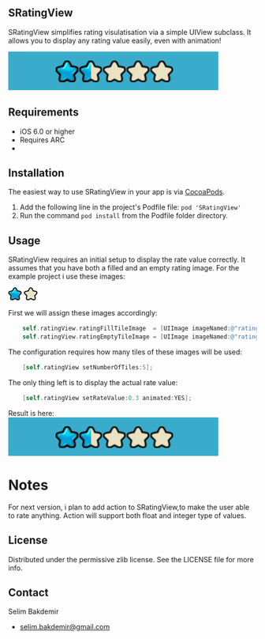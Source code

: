 ## SRatingView

SRatingView simplifies rating visulatisation via a simple UIView subclass. It allows you to display any rating value easily, even with animation!

![Sample](/RatingViewExample/sample.png?raw=true)

## Requirements
  - iOS 6.0 or higher
  - Requires ARC
  - 
## Installation

The easiest way to use SRatingView in your app is via [CocoaPods](http://cocoapods.org/ "CocoaPods").

1. Add the following line in the project's Podfile file: `pod 'SRatingView' `
2. Run the command `pod install` from the Podfile folder directory.

## Usage

SRatingView requires an initial setup to display the rate value correctly. 
It assumes that you have both a filled and an empty rating image. For the example project i use these images:

![Fill Image](/RatingViewExample/rating-star@2x.png?raw=true)
![Empty Image](/RatingViewExample/rating-star-empty@2x.png?raw=true)

First we will assign these images accordingly:

```objective-c
    self.ratingView.ratingFillTileImage  = [UIImage imageNamed:@"rating-star"];
    self.ratingView.ratingEmptyTileImage = [UIImage imageNamed:@"rating-star-empty"];
```
The configuration requires how many tiles of these images will be used:
```objective-c
	[self.ratingView setNumberOfTiles:5];
```
The only thing left is to display the actual rate value:

```objective-c
    [self.ratingView setRateValue:0.3 animated:YES];
```

Result is here:
![Result](/RatingViewExample/sample.png?raw=true)

# Notes

For next version, i plan to add action to SRatingView,to make the user able to rate anything.
Action will support both float and integer type of values.

## License
Distributed under the permissive zlib license. See the LICENSE file for more info.

## Contact
Selim Bakdemir

- selim.bakdemir@gmail.com
